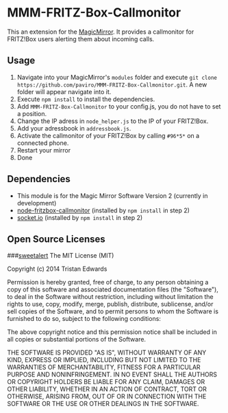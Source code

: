# MMM-FRITZ-Box-Callmonitor
This an extension for the [MagicMirror](https://github.com/MichMich/MagicMirror). It provides a callmonitor for FRITZ!Box users alerting them about incoming calls.

## Usage
1. Navigate into your MagicMirror's `modules` folder and execute `git clone https://github.com/paviro/MMM-FRITZ-Box-Callmonitor.git`. A new folder will appear navigate into it.
2. Execute `npm install` to install the dependencies.
3. Add `MMM-FRITZ-Box-Callmonitor` to your config.js, you do not have to set a position.
4. Change the IP adress in `node_helper.js` to the IP of your FRITZ!Box.
5. Add your adressbook in `addressbook.js`.
6. Activate the callmonitor of your FRITZ!Box by calling `#96*5*` on a connected phone.
7. Restart your mirror
8. Done

## Dependencies
- This module is for the Magic Mirror Software Version 2 (currently in development)
- [node-fritzbox-callmonitor](https://www.npmjs.com/package/node-fritzbox-callmonitor) (installed by `npm install` in step 2)
- [socket.io](http://socket.io/) (installed by `npm install` in step 2)

## Open Source Licenses
###[sweetalert](https://github.com/t4t5/sweetalert)
The MIT License (MIT)

Copyright (c) 2014 Tristan Edwards

Permission is hereby granted, free of charge, to any person obtaining a copy
of this software and associated documentation files (the "Software"), to deal
in the Software without restriction, including without limitation the rights
to use, copy, modify, merge, publish, distribute, sublicense, and/or sell
copies of the Software, and to permit persons to whom the Software is
furnished to do so, subject to the following conditions:

The above copyright notice and this permission notice shall be included in all
copies or substantial portions of the Software.

THE SOFTWARE IS PROVIDED "AS IS", WITHOUT WARRANTY OF ANY KIND, EXPRESS OR
IMPLIED, INCLUDING BUT NOT LIMITED TO THE WARRANTIES OF MERCHANTABILITY,
FITNESS FOR A PARTICULAR PURPOSE AND NONINFRINGEMENT. IN NO EVENT SHALL THE
AUTHORS OR COPYRIGHT HOLDERS BE LIABLE FOR ANY CLAIM, DAMAGES OR OTHER
LIABILITY, WHETHER IN AN ACTION OF CONTRACT, TORT OR OTHERWISE, ARISING FROM,
OUT OF OR IN CONNECTION WITH THE SOFTWARE OR THE USE OR OTHER DEALINGS IN THE
SOFTWARE.